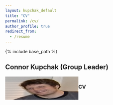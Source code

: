 ```yaml
---
layout: kupchak_default
title: "CV"
permalink: /cv/
author_profile: true
redirect_from:
  - /resume
---
```


{% include base_path %}

## Connor Kupchak (Group Leader)
<body>
<img src="/images/TwitterProfilePic.png" height= "75" width="235" style="float:left;"/>
<h3 style="float:left;">CV</h3>
</body>

